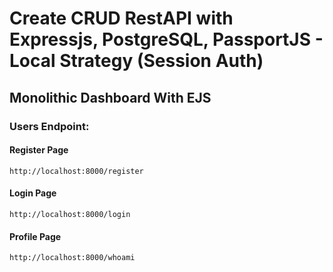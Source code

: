 # Create CRUD RestAPI with Expressjs, PostgreSQL, PassportJS - Local Strategy (Session Auth)

## Monolithic Dashboard With EJS

### Users Endpoint:

#### Register Page

    http://localhost:8000/register

#### Login Page

    http://localhost:8000/login

#### Profile Page

    http://localhost:8000/whoami
